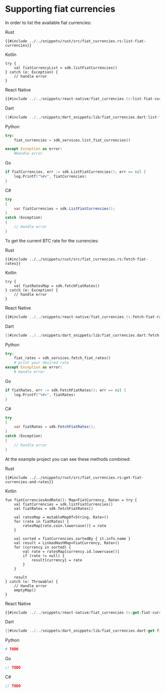 # Supporting fiat currencies

In order to list the available fiat currencies:

<custom-tabs category="lang">
<div slot="title">Rust</div>
<section>

```rust,ignore
{{#include ../../snippets/rust/src/fiat_currencies.rs:list-fiat-currencies}}
```
</section>

<div slot="title">Kotlin</div>
<section>

```kotlin,ignore
try {
    val fiatCurrencyList = sdk.listFiatCurrencies()
} catch (e: Exception) {
    // handle error
}
```
</section>

<div slot="title">React Native</div>
<section>

```typescript
{{#include ../../snippets/react-native/fiat_currencies.ts:list-fiat-currencies}}
```
</section>

<div slot="title">Dart</div>
<section>

```dart
{{#include ../../snippets/dart_snippets/lib/fiat_currencies.dart:list-fiat-currencies}}
```
</section>

<div slot="title">Python</div>
<section>

```python
try: 
    fiat_currencies = sdk_services.list_fiat_currencies()

except Exception as error:
    #Handle error
```
</section>

<div slot="title">Go</div>
<section>

```go
if fiatCurrencies, err := sdk.ListFiatCurrencies(); err == nil {
    log.Printf("%#v", fiatCurrencies)
}
```
</section>

<div slot="title">C#</div>
<section>

```cs
try 
{
    var fiatCurrencies = sdk.ListFiatCurrencies();
} 
catch (Exception) 
{
    // Handle error
}
```
</section>
</custom-tabs>

To get the current BTC rate for the currencies:

<custom-tabs category="lang">
<div slot="title">Rust</div>
<section>

```rust,ignore
{{#include ../../snippets/rust/src/fiat_currencies.rs:fetch-fiat-rates}}
```
</section>

<div slot="title">Kotlin</div>
<section>

```kotlin,ignore
try {
    val fiatRatesMap = sdk.fetchFiatRates()
} catch (e: Exception) {
    // handle error
}
```
</section>

<div slot="title">React Native</div>
<section>

```typescript
{{#include ../../snippets/react-native/fiat_currencies.ts:fetch-fiat-rates}}
```
</section>

<div slot="title">Dart</div>
<section>

```dart
{{#include ../../snippets/dart_snippets/lib/fiat_currencies.dart:fetch-fiat-rates}}
```
</section>

<div slot="title">Python</div>
<section>

```python
try:
    fiat_rates = sdk_services.fetch_fiat_rates()
    # print your desired rate 
except Exception as error:
    # Handle error
```
</section>

<div slot="title">Go</div>
<section>

```go
if fiatRates, err := sdk.FetchFiatRates(); err == nil {
    log.Printf("%#v", fiatRates)
}
```
</section>

<div slot="title">C#</div>
<section>

```cs
try 
{
    var fiatRates = sdk.FetchFiatRates();
} 
catch (Exception) 
{
    // Handle error
}
```
</section>
</custom-tabs>

At the example project you can see these methods combined:

<custom-tabs category="lang">
<div slot="title">Rust</div>
<section>

```rust,ignore
{{#include ../../snippets/rust/src/fiat_currencies.rs:get-fiat-currencies-and-rates}}
```
</section>

<div slot="title">Kotlin</div>
<section>

```kotlin,ignore
fun fiatCurrenciesAndRate(): Map<FiatCurrency, Rate> = try {
    val fiatCurrencies = sdk.listFiatCurrencies()
    val fiatRates = sdk.fetchFiatRates()

    val ratesMap = mutableMapOf<String, Rate>()
    for (rate in fiatRates) {
        ratesMap[rate.coin.lowercase()] = rate
    }

    val sorted = fiatCurrencies.sortedBy { it.info.name }
    val result = LinkedHashMap<FiatCurrency, Rate>()
    for (currency in sorted) {
        val rate = ratesMap[currency.id.lowercase()]
        if (rate != null) {
            result[currency] = rate
        }
    }

    result
} catch (e: Throwable) {
    // Handle error
    emptyMap()
}
```
</section>

<div slot="title">React Native</div>
<section>

```typescript
{{#include ../../snippets/react-native/fiat_currencies.ts:get-fiat-currencies-and-rates}}
```
</section>

<div slot="title">Dart</div>
<section>

```dart
{{#include ../../snippets/dart_snippets/lib/fiat_currencies.dart:get-fiat-currencies-and-rates}}
```
</section>

<div slot="title">Python</div>
<section>

```python
# TODO
```
</section>

<div slot="title">Go</div>
<section>

```go
// TODO
```
</section>

<div slot="title">C#</div>
<section>

```cs
// TODO
```
</section>
</custom-tabs>